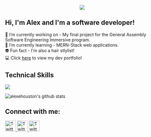 <p align="center">
  <img src="https://user-images.githubusercontent.com/113874361/206784635-fc88205f-8759-405d-a381-822c1ac268a1.jpg" />
</p>

## Hi, I'm Alex and I'm a software developer!
🔭 I’m currently working on - My final project for the General Assembly Software Engineering Immersive program.
<br />
🌱 I’m currently learning - MERN-Stack web applications.
<br />
👽 Fun fact - I'm also a hair stlylist!
<br />
💻 Click <a href="https://alexehouston.github.io/portfolio/">here</a> to view my dev portfolio!

## Technical Skills
<img src="https://skillicons.dev/icons?i=js,py,html,css,nodejs,express,react,django,mongodb,postgres,aws,heroku,vscode,ps,ai" />

![alexehouston's github stats](https://github-readme-stats.vercel.app/api?username=alexehouston&count_private=true&include_all_commits=true&theme=chartreuse-dark)

## Connect with me:
<a href="https://alexehouston.com">
  <img src="https://cdn.jsdelivr.net/gh/dmhendricks/signature-social-icons/icons/round-flat-filled/50px/www.png" alt="Twitter" title="Twitter" width="35" height="35" />
</a>
<a href="https://twitter.com/alexehouston">
  <img src="https://cdn.jsdelivr.net/gh/dmhendricks/signature-social-icons/icons/round-flat-filled/50px/twitter.png" alt="Twitter" title="Twitter" width="35" height="35" />
</a>
<a href="https://www.linkedin.com/in/alexehouston">
  <img src="https://cdn.jsdelivr.net/gh/dmhendricks/signature-social-icons/icons/round-flat-filled/50px/linkedin.png" alt="Twitter" title="Twitter" width="35" height="35" />
</a>
<br />

[website]: https://alexehouston.com
[twitter]: https://twitter.com/alexehouston
[linkedin]: https://www.linkedin.com/in/alexehouston
